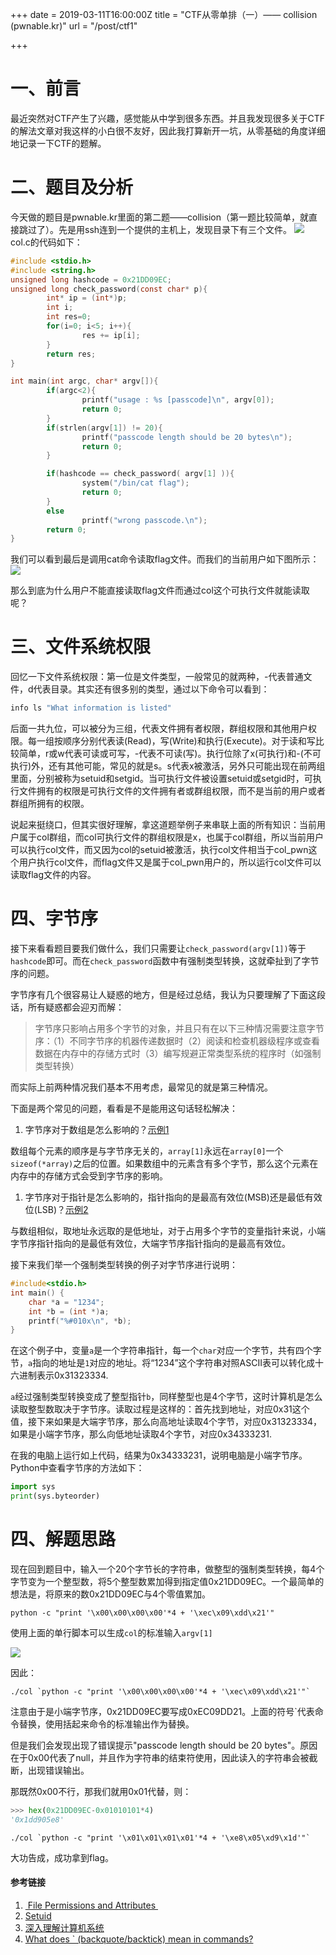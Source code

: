 +++
date = 2019-03-11T16:00:00Z
title = "CTF从零单排（一）—— collision (pwnable.kr)"
url = "/post/ctf1"

+++
# 一、前言

最近突然对CTF产生了兴趣，感觉能从中学到很多东西。并且我发现很多关于CTF的解法文章对我这样的小白很不友好，因此我打算新开一坑，从零基础的角度详细地记录一下CTF的题解。

# 二、题目及分析

今天做的题目是pwnable.kr里面的第二题——collision（第一题比较简单，就直接跳过了）。先是用ssh连到一个提供的主机上，发现目录下有三个文件。
![](/images/ls-l.png)
col.c的代码如下：

```c
#include <stdio.h>
#include <string.h>
unsigned long hashcode = 0x21DD09EC;
unsigned long check_password(const char* p){
        int* ip = (int*)p;
        int i;
        int res=0;
        for(i=0; i<5; i++){
                res += ip[i];
        }
        return res;
}

int main(int argc, char* argv[]){
        if(argc<2){
                printf("usage : %s [passcode]\n", argv[0]);
                return 0;
        }
        if(strlen(argv[1]) != 20){
                printf("passcode length should be 20 bytes\n");
                return 0;
        }

        if(hashcode == check_password( argv[1] )){
                system("/bin/cat flag");
                return 0;
        }
        else
                printf("wrong passcode.\n");
        return 0;
}
```

我们可以看到最后是调用cat命令读取flag文件。而我们的当前用户如下图所示： ![](/images/id.png)

那么到底为什么用户不能直接读取flag文件而通过col这个可执行文件就能读取呢？

# 三、文件系统权限

回忆一下文件系统权限：第一位是文件类型，一般常见的就两种，-代表普通文件，d代表目录。其实还有很多别的类型，通过以下命令可以看到：

```bash
info ls "What information is listed"
```

后面一共九位，可以被分为三组，代表文件拥有者权限，群组权限和其他用户权限。每一组按顺序分别代表读(Read)，写(Write)和执行(Execute)。对于读和写比较简单，r或w代表可读或可写，-代表不可读(写)。执行位除了x(可执行)和-(不可执行)外，还有其他可能，常见的就是s。s代表x被激活，另外只可能出现在前两组里面，分别被称为setuid和setgid。当可执行文件被设置setuid或setgid时，可执行文件拥有的权限是可执行文件的文件拥有者或群组权限，而不是当前的用户或者群组所拥有的权限。

说起来挺绕口，但其实很好理解，拿这道题举例子来串联上面的所有知识：当前用户属于col群组，而col可执行文件的群组权限是x，也属于col群组，所以当前用户可以执行col文件，而又因为col的setuid被激活，执行col文件相当于col_pwn这个用户执行col文件，而flag文件又是属于col_pwn用户的，所以运行col文件可以读取flag文件的内容。

# 四、字节序

接下来看看题目要我们做什么，我们只需要让`check_password(argv[1])`等于`hashcode`即可。而在`check_password`函数中有强制类型转换，这就牵扯到了字节序的问题。

字节序有几个很容易让人疑惑的地方，但是经过总结，我认为只要理解了下面这段话，所有疑惑都会迎刃而解：

> 字节序只影响占用多个字节的对象，并且只有在以下三种情况需要注意字节序：（1）不同字节序的机器传递数据时（2）阅读和检查机器级程序或查看数据在内存中的存储方式时（3）编写规避正常类型系统的程序时（如强制类型转换）

而实际上前两种情况我们基本不用考虑，最常见的就是第三种情况。

下面是两个常见的问题，看看是不是能用这句话轻松解决：

1. 字节序对于数组是怎么影响的？[示例1](https://stackoverflow.com/questions/26455843/how-are-array-values-stored-in-little-endian-vs-big-endian-architecture)

数组每个元素的顺序是与字节序无关的，`array[1]`永远在`array[0]`一个`sizeof(*array)`之后的位置。如果数组中的元素含有多个字节，那么这个元素在内存中的存储方式会受到字节序的影响。

1. 字节序对于指针是怎么影响的，指针指向的是最高有效位(MSB)还是最低有效位(LSB)？[示例2](https://stackoverflow.com/questions/11985399/does-a-pointer-point-to-the-lsb-or-msb)

与数组相似，取地址永远取的是低地址，对于占用多个字节的变量指针来说，小端字节序指针指向的是最低有效位，大端字节序指针指向的是最高有效位。

接下来我们举一个强制类型转换的例子对字节序进行说明：

```c
#include<stdio.h>
int main() {
	char *a = "1234";
	int *b = (int *)a;
	printf("%#010x\n", *b);
}
```

在这个例子中，变量`a`是一个字符串指针，每一个`char`对应一个字节，共有四个字节，`a`指向的地址是`1`对应的地址。将“1234”这个字符串对照ASCII表可以转化成十六进制表示0x31323334.

`a`经过强制类型转换变成了整型指针`b`，同样整型也是4个字节，这时计算机是怎么读取整型数取决于字节序。读取过程是这样的：首先找到地址，对应0x31这个值，接下来如果是大端字节序，那么向高地址读取4个字节，对应0x31323334，如果是小端字节序，那么向低地址读取4个字节，对应0x34333231.

在我的电脑上运行如上代码，结果为0x34333231，说明电脑是小端字节序。Python中查看字节序的方法如下：

```python
import sys
print(sys.byteorder)
```

# 四、解题思路

现在回到题目中，输入一个20个字节长的字符串，做整型的强制类型转换，每4个字节变为一个整型数，将5个整型数累加得到指定值0x21DD09EC。一个最简单的想法是，将原来的数0x21DD09EC与4个零值累加。

```shell
python -c "print '\x00\x00\x00\x00'*4 + '\xec\x09\xdd\x21'"
```

使用上面的单行脚本可以生成`col`的标准输入`argv[1]`

![](/images/python-c.png)

因此：

```shell
./col `python -c "print '\x00\x00\x00\x00'*4 + '\xec\x09\xdd\x21'"`
```

注意由于是小端字节序，0x21DD09EC要写成0xEC09DD21。上面的符号\`代表命令替换，使用括起来命令的标准输出作为替换。

但是我们会发现出现了错误提示"passcode length should be 20 bytes"。原因在于0x00代表了null，并且作为字符串的结束符使用，因此读入的字符串会被截断，出现错误输出。

那既然0x00不行，那我们就用0x01代替，则：

```python
>>> hex(0x21DD09EC-0x01010101*4)
'0x1dd905e8'
```

```shell
./col `python -c "print '\x01\x01\x01\x01'*4 + '\xe8\x05\xd9\x1d'"`
```

大功告成，成功拿到flag。

#### 参考链接

1. [ File Permissions and Attributes ](https://wiki.archlinux.org/index.php/File_permissions_and_attributes)
2. [Setuid](https://en.wikipedia.org/wiki/Setuid)
3. [深入理解计算机系统](https://book.douban.com/subject/1896753/)
4. [What does \` (backquote/backtick) mean in commands?](https://unix.stackexchange.com/questions/27428/what-does-backquote-backtick-mean-in-commands)
